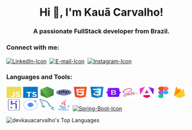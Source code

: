 <h1 align="center">Hi 👋, I'm Kauã Carvalho!</h1>
<h3 align="center">A passionate FullStack developer from Brazil.</h3>

<h3 align="left">Connect with me:</h3>
<p align="left">
<a href="https://linkedin.com/in/kaua-carvalho"><img align="center" src="https://upload.wikimedia.org/wikipedia/commons/thumb/8/81/LinkedIn_icon.svg/2048px-LinkedIn_icon.svg.png" alt="LinkedIn-Icon" height="40" width="40" /></a>&nbsp;
<a href="mailto:dev.kauacarvalho@gmail.com"><img align="center" src="https://upload.wikimedia.org/wikipedia/commons/thumb/7/7e/Gmail_icon_%282020%29.svg/1024px-Gmail_icon_%282020%29.svg.png" alt="E-mail-Icon" height="40" width="45" /></a>&nbsp;
<a href="https://www.instagram.com/string_kaua/"><img align="center" src="https://upload.wikimedia.org/wikipedia/commons/thumb/a/a5/Instagram_icon.png/2048px-Instagram_icon.png" alt="Instagram-Icon" height="40" width="40" /></a>
</p>

<h3 align="left">Languages and Tools:</h3>
<p align="left">
  <a href="https://developer.mozilla.org/en-US/docs/Web/JavaScript"><img alt="JavaScript-Icon" height="30" width="40" src="https://raw.githubusercontent.com/devicons/devicon/master/icons/javascript/javascript-plain.svg" /></a>
  <a href="https://www.typescriptlang.org/"><img alt="TypeScript-Icon" height="30" width="40" src="https://raw.githubusercontent.com/devicons/devicon/master/icons/typescript/typescript-original.svg" /></a>
  <a href="https://nodejs.org/"><img alt="NodeJs-Icon" height="30" width="40" src="https://raw.githubusercontent.com/devicons/devicon/master/icons/nodejs/nodejs-original.svg" /></a>
  <a href="https://www.php.net/" target="_blank"><img alt="PHP-Icon" height="30" width="40" src="https://raw.githubusercontent.com/devicons/devicon/master/icons/php/php-original.svg" /></a>
  <a href="https://developer.mozilla.org/pt-BR/docs/Web/HTML" target="_blank"><img alt="HTML-Icon" height="30" width="40" src="https://raw.githubusercontent.com/devicons/devicon/master/icons/html5/html5-original.svg" /></a>
  <a href="https://developer.mozilla.org/pt-BR/docs/Web/CSS" target="_blank"><img alt="CSS-Icon" height="30" width="40" src="https://raw.githubusercontent.com/devicons/devicon/master/icons/css3/css3-original.svg" /></a>
  <a href="https://getbootstrap.com/" target="_blank"><img alt="BootStrap-Icon" height="30" width="40" src="https://raw.githubusercontent.com/devicons/devicon/master/icons/bootstrap/bootstrap-original.svg" /></a>
  <a href="https://sass-lang.com/" target="_blank"><img alt="Sass-Icon" height="30" width="40" src="https://raw.githubusercontent.com/devicons/devicon/master/icons/sass/sass-original.svg" /></a>
  <a href="https://angular.dev/" target="_blank"><img alt="Angular-Icon" height="30" width="40" src="https://raw.githubusercontent.com/devicons/devicon/master/icons/angular/angular-original.svg" /></a>
  <a href="https://www.figma.com/" target="_blank"><img alt="Figma-Icon" height="30" width="40" src="https://raw.githubusercontent.com/devicons/devicon/master/icons/figma/figma-original.svg" /></a>
  <a href="https://firebase.google.com/" target="_blank"><img alt="Firebase-Icon" height="30" width="40" src="https://raw.githubusercontent.com/devicons/devicon/master/icons/firebase/firebase-original.svg" /></a>
  <a href="https://www.heroku.com/" target="_blank"><img alt="Heroku-Icon" height="30" width="40" src="https://raw.githubusercontent.com/devicons/devicon/master/icons/heroku/heroku-original.svg" /></a>
  <a href="https://ionicframework.com/" target="_blank"><img alt="Ionic-Icon" height="30" width="40" src="https://raw.githubusercontent.com/devicons/devicon/master/icons/ionic/ionic-original.svg" /></a>
  <a href="https://www.mysql.com/" target="_blank"><img alt="MySql-Icon" height="30" width="40" src="https://raw.githubusercontent.com/devicons/devicon/master/icons/mysql/mysql-original.svg" /></a>
  <a href="https://dev.java/" target="_blank"><img alt="Java-Icon" height="30" width="40" src="https://raw.githubusercontent.com/devicons/devicon/master/icons/java/java-original.svg" /></a>
  <a href="https://spring.io/projects/spring-boot" target="_blank"><img alt="Spring-Boot-Icon" height="30" width="50" src="https://user-images.githubusercontent.com/33158051/103466606-760a4000-4d14-11eb-9941-2f3d00371471.png" /></a>
</p>

![devkauacarvalho's Top Languages](https://github-readme-stats.vercel.app/api/top-langs/?username=devkauacarvalho&card_width=400&bg_color=00000000&title_color=FA8C00&text_color=949CA5&show_icons=true&hide_border=false&icon_color=CC5160)
